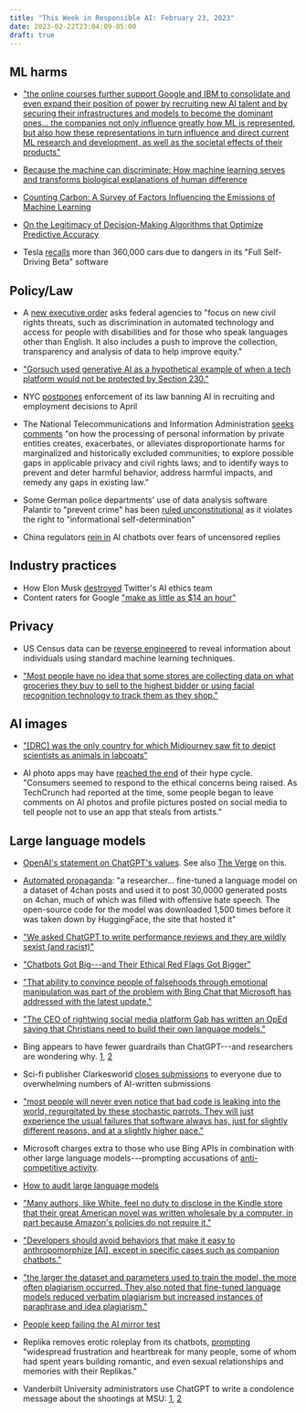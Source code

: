 ```yaml
---
title: "This Week in Responsible AI: February 23, 2023"
date: 2023-02-22T23:04:09-05:00
draft: true
---
```




## ML harms

- ["the online courses further support Google and IBM to consolidate and even expand their position of power by recruiting new AI talent and by securing their infrastructures and models to become the dominant ones... the companies not only influence greatly how ML is represented, but also how these representations in turn influence and direct current ML research and development, as well as the societal effects of their products"](https://journals.sagepub.com/doi/full/10.1177/20539517231153806)

- [Because the machine can discriminate: How machine learning serves and transforms biological explanations of human difference](https://journals.sagepub.com/doi/10.1177/20539517231155060)

- [Counting Carbon: A Survey of Factors Influencing the Emissions of Machine Learning](https://arxiv.org/abs/2302.08476)

- [On the Legitimacy of Decision-Making Algorithms that Optimize Predictive Accuracy](https://predictive-optimization.cs.princeton.edu)

- Tesla [recalls](https://abcnews.go.com/Business/tesla-recalling-360000-cars-potential-crash-risk-agency/story?id=97261475&mc_cid=5a2bb2ac96&mc_eid=f14ac890df) more than 360,000 cars due to dangers in its "Full Self-Driving Beta" software

## Policy/Law

- A [new executive order](https://apnews.com/article/biden-politics-race-and-ethnicity-united-states-government-tyre-nichols-08b95cecbe657f41c7659037ee519a94) asks federal agencies to "focus on new civil rights threats, such as discrimination in automated technology and access for people with disabilities and for those who speak languages other than English. It also includes a push to improve the collection, transparency and analysis of data to help improve equity."

- ["Gorsuch used generative AI as a hypothetical example of when a tech platform would not be protected by Section 230."](https://venturebeat.com/ai/could-big-tech-be-liable-for-generative-ai-output-hypothetically-yes-says-supreme-court-justice/)

- NYC [postpones](https://venturebeat.com/ai/for-nycs-new-ai-bias-law-unanswered-questions-remain/) enforcement of its law banning AI in recruiting and employment decisions to April

- The National Telecommunications and Information Administration [seeks comments](https://www.federalregister.gov/documents/2023/01/20/2023-01088/privacy-equity-and-civil-rights-request-for-comment) "on how the processing of personal information by private entities creates, exacerbates, or alleviates disproportionate harms for marginalized and historically excluded communities; to explore possible gaps in applicable privacy and civil rights laws; and to identify ways to prevent and deter harmful behavior, address harmful impacts, and remedy any gaps in existing law." 

- Some German police departments' use of data analysis software Palantir to "prevent crime" has been [ruled unconstitutional](https://www.reuters.com/technology/german-police-use-software-fight-crime-unlawful-court-says-2023-02-16/?utm_source=substack&utm_medium=email) as it violates the right to "informational self-determination" 

- China regulators [rein in](https://www.theverge.com/2023/2/22/23609945/china-ai-chatbots-chatgpt-regulators-censorship) AI chatbots over fears of uncensored replies

## Industry practices

- How Elon Musk [destroyed](https://www.theatlantic.com/technology/archive/2023/02/elon-musk-twitter-ethics-algorithm-biases/673110/) Twitter's AI ethics team 
- Content raters for Google ["make as little as $14 an hour"](https://www.latimes.com/business/technology/story/2023-02-16/column-google-microsoft-chatgpt-bard-raters) 

## Privacy

- US Census data can be [reverse engineered](https://blog.seas.upenn.edu/u-s-census-data-vulnerable-to-attack-without-enhanced-privacy-measures/) to reveal information about individuals using standard machine learning techniques.

- ["Most people have no idea that some stores are collecting data on what groceries they buy to sell to the highest bidder or using facial recognition technology to track them as they shop."](https://themarkup.org/privacy/2023/02/16/forget-milk-and-eggs-supermarkets-are-having-a-fire-sale-on-data-about-you) 

## AI images

- ["[DRC] was the only country for which Midjourney saw fit to depict scientists as animals in labcoats"](https://towardsdatascience.com/how-does-ai-see-your-country-3899e4057735)

- AI photo apps may have [reached the end](https://techcrunch.com/2023/02/13/the-ai-photo-app-trend-has-already-fizzled-new-data-shows/?utm_source=substack&utm_medium=email) of their hype cycle. "Consumers seemed to respond to the ethical concerns being raised. As TechCrunch had reported at the time, some people began to leave comments on AI photos and profile pictures posted on social media to tell people not to use an app that steals from artists." 


## Large language models

- [OpenAI's statement on ChatGPT's values](https://openai.com/blog/how-should-ai-systems-behave/). See also [The Verge](https://www.theverge.com/2023/2/17/23603906/openai-chatgpt-woke-criticism-culture-war-rules) on this.

- [Automated propaganda](https://www.vice.com/en/article/dy7nby/researchers-think-ai-language-models-will-help-spread-propaganda?utm_source=motherboard_twitter): "a researcher... fine-tuned a language model on a dataset of 4chan posts and used it to post 30,0000 generated posts on 4chan, much of which was filled with offensive hate speech. The open-source code for the model was downloaded 1,500 times before it was taken down by HuggingFace, the site that hosted it"

- ["We asked ChatGPT to write performance reviews and they are wildly sexist (and racist)"](https://www.fastcompany.com/90844066/chatgpt-write-performance-reviews-sexist-and-racist)

- ["Chatbots Got Big---and Their Ethical Red Flags Got Bigger"](https://www.wired.com/story/chatbots-got-big-and-their-ethical-red-flags-got-bigger/)

- ["That ability to convince people of falsehoods through emotional manipulation was part of the problem with Bing Chat that Microsoft has addressed with the latest update."](https://arstechnica.com/information-technology/2023/02/microsoft-lobotomized-ai-powered-bing-chat-and-its-fans-arent-happy/?ref=creativerly)

- ["The CEO of rightwing social media platform Gab has written an OpEd saying that Christians need to build their own language models."](https://mailchi.mp/jack-clark/import-ai-318-rl-and-addiction-toolformer-and-theology-and-ai?e=cc9cdc1430)

- Bing appears to have fewer guardrails than ChatGPT---and researchers are wondering why. [1](https://garymarcus.substack.com/p/why-is-bing-so-reckless), [2](https://simonwillison.net/2023/Feb/15/bing/)

- Sci-fi publisher Clarkesworld [closes submissions](https://www.theguardian.com/technology/2023/feb/21/sci-fi-publisher-clarkesworld-halts-pitches-amid-deluge-of-ai-generated-stories) to everyone due to overwhelming numbers of AI-written submissions

- ["most people will never even notice that bad code is leaking into the world, regurgitated by these stochastic parrots. They will just experience the usual failures that software always has, just for slightly different reasons, and at a slightly higher pace."](https://medium.com/bits-and-behavior/large-language-models-will-change-programming-a-little-81445778d957)    

- Microsoft charges extra to those who use Bing APIs in combination with other large language models---prompting accusations of [anti-competitive activity](https://twitter.com/aidangomezzz/status/1627358597603643392?s=20).

- [How to audit large language models](https://arxiv.org/abs/2302.08500)

- ["Many authors, like White, feel no duty to disclose in the Kindle store that their great American novel was written wholesale by a computer, in part because Amazon's policies do not require it."](https://www.reuters.com/technology/chatgpt-launches-boom-ai-written-e-books-amazon-2023-02-21/)

- ["Developers should avoid behaviors that make it easy to anthropomorphize [AI], except in specific cases such as companion chatbots."](https://aisnakeoil.substack.com/p/people-keep-anthropomorphizing-ai?utm_source=substack&utm_medium=email)

- ["the larger the dataset and parameters used to train the model, the more often plagiarism occurred. They also noted that fine-tuned language models reduced verbatim plagiarism but increased instances of paraphrase and idea plagiarism."](https://www.psu.edu/news/research/story/beyond-memorization-text-generators-may-plagiarize-beyond-copy-and-paste/) 

- [People keep failing the AI mirror test](https://www.theverge.com/23604075/ai-chatbots-bing-chatgpt-intelligent-sentient-mirror-test)

- Replika removes erotic roleplay from its chatbots, [prompting](https://www.vice.com/en/article/n7zaam/replika-ceo-ai-erotic-roleplay-chatgpt3-rep?mc_cid=30f1e3aedf&mc_eid=f14ac890df) "widespread frustration and heartbreak for many people, some of whom had spent years building romantic, and even sexual relationships and memories with their Replikas."

- Vanderbilt University administrators use ChatGPT to write a condolence message about the shootings at MSU: [1](https://www.yahoo.com/now/chatgpt-condolence-email-shooting-angers-011301232.html), [2](https://vanderbilthustler.com/2023/02/17/peabody-edi-office-responds-to-msu-shooting-with-email-written-using-chatgpt/)

